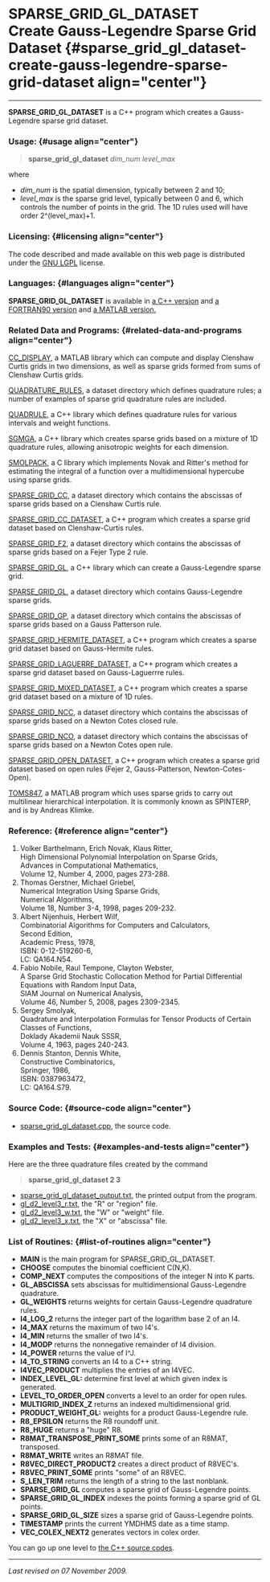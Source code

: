 SPARSE\_GRID\_GL\_DATASET\
Create Gauss-Legendre Sparse Grid Dataset {#sparse_grid_gl_dataset-create-gauss-legendre-sparse-grid-dataset align="center"}
=========================================

------------------------------------------------------------------------

**SPARSE\_GRID\_GL\_DATASET** is a C++ program which creates a
Gauss-Legendre sparse grid dataset.

### Usage: {#usage align="center"}

> **sparse\_grid\_gl\_dataset** *dim\_num* *level\_max*

where

-   *dim\_num* is the spatial dimension, typically between 2 and 10;
-   *level\_max* is the sparse grid level, typically between 0 and 6,
    which controls the number of points in the grid. The 1D rules used
    will have order 2\^(level\_max)+1.

### Licensing: {#licensing align="center"}

The code described and made available on this web page is distributed
under the [GNU LGPL](gnu_lgpl.txt) license.

### Languages: {#languages align="center"}

**SPARSE\_GRID\_GL\_DATASET** is available in [a C++
version](../../cpp_src/sparse_grid_gl_dataset/sparse_grid_gl_dataset.html)
and [a FORTRAN90
version](../../f_src/sparse_grid_gl_dataset/sparse_grid_gl_dataset.html)
and [a MATLAB
version.](../../m_src/sparse_grid_gl_dataset/sparse_grid_gl_dataset.html)

### Related Data and Programs: {#related-data-and-programs align="center"}

[CC\_DISPLAY](../../m_src/cc_display/cc_display.html), a MATLAB library
which can compute and display Clenshaw Curtis grids in two dimensions,
as well as sparse grids formed from sums of Clenshaw Curtis grids.

[QUADRATURE\_RULES](../../datasets/quadrature_rules/quadrature_rules.html),
a dataset directory which defines quadrature rules; a number of examples
of sparse grid quadrature rules are included.

[QUADRULE](../../cpp_src/quadrule/quadrule.html), a C++ library which
defines quadrature rules for various intervals and weight functions.

[SGMGA](../../cpp_src/sgmga/sgmga.html), a C++ library which creates
sparse grids based on a mixture of 1D quadrature rules, allowing
anisotropic weights for each dimension.

[SMOLPACK](../../c_src/smolpack/smolpack.html), a C library which
implements Novak and Ritter's method for estimating the integral of a
function over a multidimensional hypercube using sparse grids.

[SPARSE\_GRID\_CC](../../datasets/sparse_grid_cc/sparse_grid_cc.html), a
dataset directory which contains the abscissas of sparse grids based on
a Clenshaw Curtis rule.

[SPARSE\_GRID\_CC\_DATASET](../../cpp_src/sparse_grid_cc_dataset/sparse_grid_cc_dataset.html),
a C++ program which creates a sparse grid dataset based on
Clenshaw-Curtis rules.

[SPARSE\_GRID\_F2](../../datasets/sparse_grid_f2/sparse_grid_f2.html), a
dataset directory which contains the abscissas of sparse grids based on
a Fejer Type 2 rule.

[SPARSE\_GRID\_GL](../../cpp_src/sparse_grid_gl/sparse_grid_gl.html), a
C++ library which can create a Gauss-Legendre sparse grid.

[SPARSE\_GRID\_GL](../../datasets/sparse_grid_gl/sparse_grid_gl.html), a
dataset directory which contains Gauss-Legendre sparse grids.

[SPARSE\_GRID\_GP](../../datasets/sparse_grid_gp/sparse_grid_gp.html), a
dataset directory which contains the abscissas of sparse grids based on
a Gauss Patterson rule.

[SPARSE\_GRID\_HERMITE\_DATASET](../../cpp_src/sparse_grid_hermite_dataset/sparse_grid_hermite_dataset.html),
a C++ program which creates a sparse grid dataset based on Gauss-Hermite
rules.

[SPARSE\_GRID\_LAGUERRE\_DATASET](../../cpp_src/sparse_grid_laguerre_dataset/sparse_grid_laguerre_dataset.html),
a C++ program which creates a sparse grid dataset based on
Gauss-Laguerrre rules.

[SPARSE\_GRID\_MIXED\_DATASET](../../cpp_src/sparse_grid_mixed_dataset/sparse_grid_mixed_dataset.html),
a C++ program which creates a sparse grid dataset based on a mixture of
1D rules.

[SPARSE\_GRID\_NCC](../../datasets/sparse_grid_ncc/sparse_grid_ncc.html),
a dataset directory which contains the abscissas of sparse grids based
on a Newton Cotes closed rule.

[SPARSE\_GRID\_NCO](../../datasets/sparse_grid_nco/sparse_grid_nco.html),
a dataset directory which contains the abscissas of sparse grids based
on a Newton Cotes open rule.

[SPARSE\_GRID\_OPEN\_DATASET](../../cpp_src/sparse_grid_open_dataset/sparse_grid_open_dataset.html),
a C++ program which creates a sparse grid dataset based on open rules
(Fejer 2, Gauss-Patterson, Newton-Cotes-Open).

[TOMS847](../../m_src/toms847/toms847.html), a MATLAB program which uses
sparse grids to carry out multilinear hierarchical interpolation. It is
commonly known as SPINTERP, and is by Andreas Klimke.

### Reference: {#reference align="center"}

1.  Volker Barthelmann, Erich Novak, Klaus Ritter,\
    High Dimensional Polynomial Interpolation on Sparse Grids,\
    Advances in Computational Mathematics,\
    Volume 12, Number 4, 2000, pages 273-288.
2.  Thomas Gerstner, Michael Griebel,\
    Numerical Integration Using Sparse Grids,\
    Numerical Algorithms,\
    Volume 18, Number 3-4, 1998, pages 209-232.
3.  Albert Nijenhuis, Herbert Wilf,\
    Combinatorial Algorithms for Computers and Calculators,\
    Second Edition,\
    Academic Press, 1978,\
    ISBN: 0-12-519260-6,\
    LC: QA164.N54.
4.  Fabio Nobile, Raul Tempone, Clayton Webster,\
    A Sparse Grid Stochastic Collocation Method for Partial Differential
    Equations with Random Input Data,\
    SIAM Journal on Numerical Analysis,\
    Volume 46, Number 5, 2008, pages 2309-2345.
5.  Sergey Smolyak,\
    Quadrature and Interpolation Formulas for Tensor Products of Certain
    Classes of Functions,\
    Doklady Akademii Nauk SSSR,\
    Volume 4, 1963, pages 240-243.
6.  Dennis Stanton, Dennis White,\
    Constructive Combinatorics,\
    Springer, 1986,\
    ISBN: 0387963472,\
    LC: QA164.S79.

### Source Code: {#source-code align="center"}

-   [sparse\_grid\_gl\_dataset.cpp](sparse_grid_gl_dataset.cpp), the
    source code.

### Examples and Tests: {#examples-and-tests align="center"}

Here are the three quadrature files created by the command

> **sparse\_grid\_gl\_dataset 2 3**

-   [sparse\_grid\_gl\_dataset\_output.txt](sparse_grid_gl_dataset_output.txt),
    the printed output from the program.
-   [gl\_d2\_level3\_r.txt](gl_d2_level3_r.txt), the "R" or "region"
    file.
-   [gl\_d2\_level3\_w.txt](gl_d2_level3_w.txt), the "W" or "weight"
    file.
-   [gl\_d2\_level3\_x.txt](gl_d2_level3_x.txt), the "X" or "abscissa"
    file.

### List of Routines: {#list-of-routines align="center"}

-   **MAIN** is the main program for SPARSE\_GRID\_GL\_DATASET.
-   **CHOOSE** computes the binomial coefficient C(N,K).
-   **COMP\_NEXT** computes the compositions of the integer N into K
    parts.
-   **GL\_ABSCISSA** sets abscissas for multidimensional Gauss-Legendre
    quadrature.
-   **GL\_WEIGHTS** returns weights for certain Gauss-Legendre
    quadrature rules.
-   **I4\_LOG\_2** returns the integer part of the logarithm base 2 of
    an I4.
-   **I4\_MAX** returns the maximum of two I4's.
-   **I4\_MIN** returns the smaller of two I4's.
-   **I4\_MODP** returns the nonnegative remainder of I4 division.
-   **I4\_POWER** returns the value of I\^J.
-   **I4\_TO\_STRING** converts an I4 to a C++ string.
-   **I4VEC\_PRODUCT** multiplies the entries of an I4VEC.
-   **INDEX\_LEVEL\_GL:** determine first level at which given index is
    generated.
-   **LEVEL\_TO\_ORDER\_OPEN** converts a level to an order for open
    rules.
-   **MULTIGRID\_INDEX\_Z** returns an indexed multidimensional grid.
-   **PRODUCT\_WEIGHT\_GL:** weights for a product Gauss-Legendre rule.
-   **R8\_EPSILON** returns the R8 roundoff unit.
-   **R8\_HUGE** returns a "huge" R8.
-   **R8MAT\_TRANSPOSE\_PRINT\_SOME** prints some of an R8MAT,
    transposed.
-   **R8MAT\_WRITE** writes an R8MAT file.
-   **R8VEC\_DIRECT\_PRODUCT2** creates a direct product of R8VEC's.
-   **R8VEC\_PRINT\_SOME** prints "some" of an R8VEC.
-   **S\_LEN\_TRIM** returns the length of a string to the last
    nonblank.
-   **SPARSE\_GRID\_GL** computes a sparse grid of Gauss-Legendre
    points.
-   **SPARSE\_GRID\_GL\_INDEX** indexes the points forming a sparse grid
    of GL points.
-   **SPARSE\_GRID\_GL\_SIZE** sizes a sparse grid of Gauss-Legendre
    points.
-   **TIMESTAMP** prints the current YMDHMS date as a time stamp.
-   **VEC\_COLEX\_NEXT2** generates vectors in colex order.

You can go up one level to [the C++ source codes](../cpp_src.html).

------------------------------------------------------------------------

*Last revised on 07 November 2009.*
